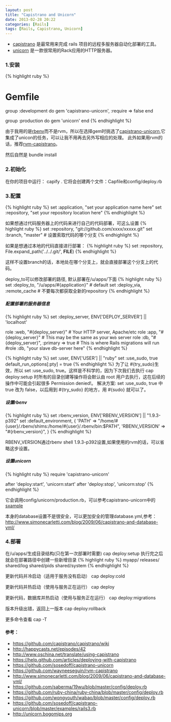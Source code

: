 ```yaml
---
layout: post
title: "Capistrano and Unicorn"
date: 2013-02-28 20:22
categories: [Rails]
tags: [Rails, Capistrano, Unicorn]
---
```


* [capistrano](https://github.com/capistrano/capistrano) 是最常用来完成 rails 项目的远程多服务器自动化部署的工具。
* [unicorn](http://unicorn.bogomips.org/) 是一款很常用的Rack应用的HTTP服务器。

### 1.安装
{% highlight ruby %}
# Gemfile
group :development do
  gem 'capistrano-unicorn', :require => false
end

group :production do
  gem 'unicorn'
end
{% endhighlight %}

由于我用的是[rbenv](https://github.com/sstephenson/rbenv)而不是rvm，所以在选择gem时挑选了[capistrano-unicorn](https://github.com/sosedoff/capistrano-unicorn),它集成了unicon的任务，可以让我不用再去另外写相应的处理。
此外如果用rvm的话，推荐[rvm-capistrano](https://github.com/wayneeseguin/rvm-capistrano)。

然后自然是
    bundle install

### 2.初始化
在你的项目中运行：
    capify .
它将会创建两个文件：Capfile和config/deploy.rb

### 3.配置
{% highlight ruby %}
set :application, "set your application name here"
set :repository,  "set your repository location here"
{% endhighlight %}

如果想通过代码服务器上的代码来进行自己的代码部署，可这么设置
{% highlight ruby %}
set :repository, "git://github.com/xxxx/xxxxx.git"
set :branch, "master"     # 设置索取代码的哪个分支
{% endhighlight %}

如果是想通过本地的代码直接进行部署：
{% highlight ruby %}
set :repository, File.expand_path('../../.git/', __FILE__)
{% endhighlight %}

这样不设置branch的话，本地处在哪个分支上，就会直接部署这个分支上的代码。

deploy_to可以修改部署的路径, 默认部署在/u/apps/下面
{% highlight ruby %}
set :deploy_to, "/u/apps/#{application}" # default
set :deploy_via, :remote_cache # 不要每次都获取全新的repository
{% endhighlight %}

##### 配置部署的服务器信息
{% highlight ruby %}
set :deploy_server, ENV['DEPLOY_SERVER'] || 'localhost'

role :web, "#{deploy_server}"                    # Your HTTP server, Apache/etc
role :app, "#{deploy_server}"                    # This may be the same as your `Web` server
role :db,  "#{deploy_server}", :primary => true  # This is where Rails migrations will run
#role :db,  "your slave db-server here"
{% endhighlight %}

{% highlight ruby %}
set :user, ENV['USER'] || "ruby"
set :use_sudo, true
default_run_options[:pty] = true
{% endhighlight %}
为了让 #{try_sudo}生效，所以 set :use_sudo, true。这样是不科学的，因为下次我们去执行 cap deploy:setup 时所有的目录创建等操作将会默认由 root 用户去执行，这在后续的操作中可能会引起很多 Permission denied!。
解决方案: set :use_sudo, true 中 true 改为 false，以后用到 #{try_sudo} 的地方，用 #{sudo} 就可以了。

##### 设置rbenv
{% highlight ruby %}
set :rbenv_version, ENV['RBENV_VERSION'] || "1.9.3-p392"
set :default_environment, {
  'PATH' => "/home/#{user}/.rbenv/shims:/home/#{user}/.rbenv/bin:$PATH",
  'RBENV_VERSION' => "#{rbenv_version}",
}
{% endhighlight %}

RBENV_VERSION通过rbenv shell 1.9.3-p392设置,如果使用的rvm的话，可以省略这步设置。

##### 设置unicorn
{% highlight ruby %}
require 'capistrano-unicorn'
 
after 'deploy:start', 'unicorn:start'
after 'deploy:stop', 'unicorn:stop'
{% endhighlight %}

它会调用config/unicorn/production.rb，可以参考capistrano-unicorn中的[sxample](https://github.com/sosedoff/capistrano-unicorn/blob/master/examples/rails3.rb)

本身的database设置不是很安全，可以更加安全的管理database.yml,参考：http://www.simonecarletti.com/blog/2009/06/capistrano-and-database-yml/

### 4.部署
在/u/apps/生成目录结构(只在第一次部署时需要)
    cap deploy:setup
执行完之后就会在部署路径中创建一些新增目录
{% highlight ruby %}
myapp/
      releases/ shared/log shared/pids shared/system
{% endhighlight %}

更新代码并冷启动（适用于服务没有启动）
    cap deploy:cold

更新代码并热启动（使用与服务正在运行）
    cap deploy

更新代码，数据库并热启动（使用与服务正在运行）
    cap deploy:migrations

版本升级出错，返回上一版本
    cap deploy:rollback

更多命令查看
    cap -T

#### 参考：
* https://github.com/capistrano/capistrano/wiki
* http://happycasts.net/episodes/42
* http://www.oschina.net/translate/using-capistrano
* https://help.github.com/articles/deploying-with-capistrano
* https://github.com/sosedoff/capistrano-unicorn
* https://github.com/wayneeseguin/rvm-capistrano
* http://www.simonecarletti.com/blog/2009/06/capistrano-and-database-yml/
* https://github.com/saberma/19wu/blob/master/config/deploy.rb
* https://github.com/ruby-china/ruby-china/blob/master/config/deploy.rb
* https://github.com/wongyouth/wabao/blob/master/config/deploy.rb
* https://github.com/sosedoff/capistrano-unicorn/blob/master/examples/rails3.rb
* http://unicorn.bogomips.org

